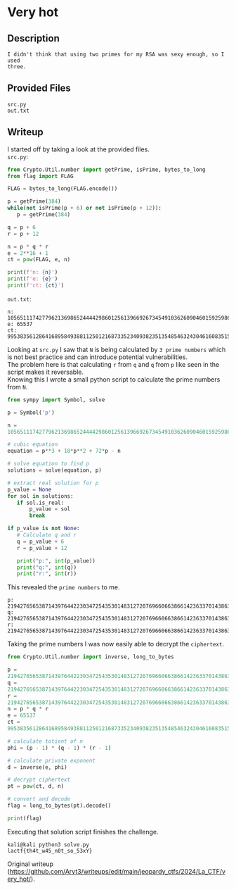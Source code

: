 # Very hot

## Description  
```  
I didn't think that using two primes for my RSA was sexy enough, so I used
three.  
```

## Provided Files  
```  
src.py  
out.txt  
```

## Writeup

I started off by taking a look at the provided files.  
`src.py`:  
```py  
from Crypto.Util.number import getPrime, isPrime, bytes_to_long  
from flag import FLAG

FLAG = bytes_to_long(FLAG.encode())

p = getPrime(384)  
while(not isPrime(p + 6) or not isPrime(p + 12)):  
   p = getPrime(384)

q = p + 6  
r = p + 12

n = p * q * r  
e = 2**16 + 1  
ct = pow(FLAG, e, n)

print(f'n: {n}')  
print(f'e: {e}')  
print(f'ct: {ct}')  
```

`out.txt`:  
```  
n:
10565111742779621369865244442986012561396692673454910362609046015925986143478477636135123823568238799221073736640238782018226118947815621060733362956285282617024125831451239252829020159808921127494956720795643829784184023834660903398677823590748068165468077222708643934113813031996923649853965683973247210221430589980477793099978524923475037870799  
e: 65537  
ct:
9953835612864168958493881125012168733523409382351354854632430461608351532481509658102591265243759698363517384998445400450605072899351246319609602750009384658165461577933077010367041079697256427873608015844538854795998933587082438951814536702595878846142644494615211280580559681850168231137824062612646010487818329823551577905707110039178482377985  
```

Looking at `src.py` I saw that `N` is being calculated by `3 prime numbers`
which is not best practice and can introduce potential vulnerabilities.  
The problem here is that calculating `r` from `q` and `q` from `p` like seen
in the script makes it reversable.  
Knowing this I wrote a small python script to calculate the prime numbers from
`N`.  
```py  
from sympy import Symbol, solve

p = Symbol('p')

n =
10565111742779621369865244442986012561396692673454910362609046015925986143478477636135123823568238799221073736640238782018226118947815621060733362956285282617024125831451239252829020159808921127494956720795643829784184023834660903398677823590748068165468077222708643934113813031996923649853965683973247210221430589980477793099978524923475037870799

# cubic equation  
equation = p**3 + 18*p**2 + 72*p - n

# solve equation to find p  
solutions = solve(equation, p)

# extract real solution for p  
p_value = None  
for sol in solutions:  
   if sol.is_real:  
       p_value = sol  
       break

if p_value is not None:  
   # Calculate q and r  
   q = p_value + 6  
   r = p_value + 12

   print("p:", int(p_value))  
   print("q:", int(q))  
   print("r:", int(r))  
```

This revealed the `prime numbers` to me.  
```  
p:
21942765653871439764422303472543530148312720769660663866142363370143863717044484440248869144329425486818687730842077  
q:
21942765653871439764422303472543530148312720769660663866142363370143863717044484440248869144329425486818687730842083  
r:
21942765653871439764422303472543530148312720769660663866142363370143863717044484440248869144329425486818687730842089  
```

Taking the prime numbers I was now easily able to decrypt the `ciphertext`.  
```py  
from Crypto.Util.number import inverse, long_to_bytes

p =
21942765653871439764422303472543530148312720769660663866142363370143863717044484440248869144329425486818687730842077  
q =
21942765653871439764422303472543530148312720769660663866142363370143863717044484440248869144329425486818687730842083  
r =
21942765653871439764422303472543530148312720769660663866142363370143863717044484440248869144329425486818687730842089  
n = p * q * r  
e = 65537  
ct =
9953835612864168958493881125012168733523409382351354854632430461608351532481509658102591265243759698363517384998445400450605072899351246319609602750009384658165461577933077010367041079697256427873608015844538854795998933587082438951814536702595878846142644494615211280580559681850168231137824062612646010487818329823551577905707110039178482377985

# calculate totient of n  
phi = (p - 1) * (q - 1) * (r - 1)

# calculate private exponent  
d = inverse(e, phi)

# decrypt ciphertext  
pt = pow(ct, d, n)

# convert and decode  
flag = long_to_bytes(pt).decode()

print(flag)  
```

Executing that solution script finishes the challenge.  
```  
kali@kali python3 solve.py  
lactf{th4t_w45_n0t_so_53xY}  
```

Original writeup
(https://github.com/Aryt3/writeups/edit/main/jeopardy_ctfs/2024/La_CTF/very_hot/).